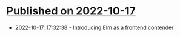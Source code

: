 # [Published on 2022-10-17](index.md)

* [2022-10-17, 17:32:38](https://lobste.rs/s/rkgbnt/introducing_elm_as_frontend_contender) - [Introducing Elm as a frontend contender](https://nais.io/blog/posts/elm/)
